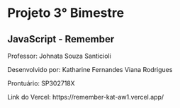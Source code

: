 # Projeto 3° Bimestre
## JavaScript - Remember

<p>Professor: Johnata Souza Santicioli</p>
<p>Desenvolvido por: Katharine Fernandes Viana Rodrigues</p>
<p>Prontuário: SP302718X</p>
<p>Link do Vercel: https://remember-kat-aw1.vercel.app/</p>